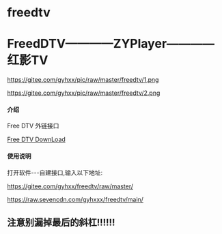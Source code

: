 # freedtv

# FreedDTV————ZYPlayer————红影TV
https://gitee.com/gyhxx/pic/raw/master/freedtv/1.png

https://gitee.com/gyhxx/pic/raw/master/freedtv/2.png
#### 介绍
Free DTV 外链接口

[Free DTV DownLoad](https://www.lanzoui.com/b025mpw7e)

#### 使用说明
打开软件---自建接口,输入以下地址:

https://gitee.com/gyhxx/freedtv/raw/master/

https://raw.sevencdn.com/gyhxxx/freedtv/main/

## 注意别漏掉最后的斜杠!!!!!!
